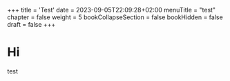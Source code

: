 +++
title = 'Test'
date = 2023-09-05T22:09:28+02:00
menuTitle = "test"
chapter = false
weight = 5
bookCollapseSection = false
bookHidden = false
draft = false
+++

# Hi

test